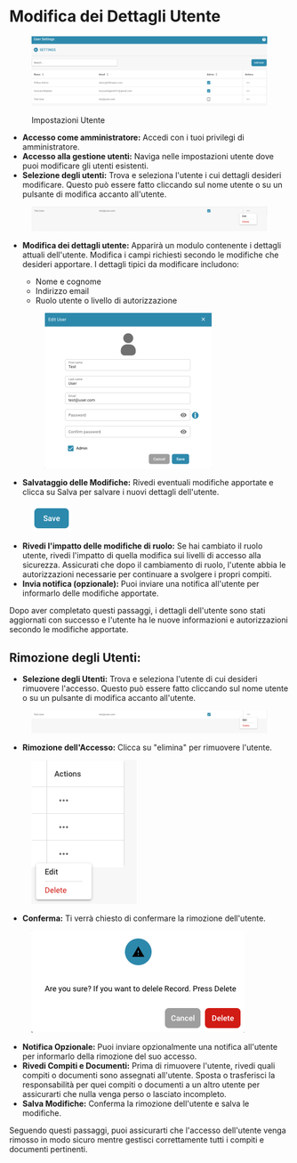 # Modifica dei Dettagli Utente

<figure><img src="../../../../../.gitbook/assets/image (66).png" alt=""><figcaption><p>Impostazioni Utente</p></figcaption></figure>

* **Accesso come amministratore:** Accedi con i tuoi privilegi di amministratore.
* **Accesso alla gestione utenti:** Naviga nelle impostazioni utente dove puoi modificare gli utenti esistenti.
* **Selezione degli utenti:** Trova e seleziona l'utente i cui dettagli desideri modificare. Questo può essere fatto cliccando sul nome utente o su un pulsante di modifica accanto all'utente.

<figure><img src="../../../../../.gitbook/assets/image (67).png" alt=""><figcaption></figcaption></figure>

*   **Modifica dei dettagli utente:** Apparirà un modulo contenente i dettagli attuali dell'utente. Modifica i campi richiesti secondo le modifiche che desideri apportare. I dettagli tipici da modificare includono:

    * Nome e cognome
    * Indirizzo email
    * Ruolo utente o livello di autorizzazione



    <figure><img src="../../../../../.gitbook/assets/image (68).png" alt="" width="300"><figcaption></figcaption></figure>
* **Salvataggio delle Modifiche:** Rivedi eventuali modifiche apportate e clicca su Salva per salvare i nuovi dettagli dell'utente.

<figure><img src="../../../../../.gitbook/assets/image (69).png" alt=""><figcaption></figcaption></figure>

* **Rivedi l'impatto delle modifiche di ruolo:** Se hai cambiato il ruolo utente, rivedi l'impatto di quella modifica sui livelli di accesso alla sicurezza. Assicurati che dopo il cambiamento di ruolo, l'utente abbia le autorizzazioni necessarie per continuare a svolgere i propri compiti.
* **Invia notifica (opzionale):** Puoi inviare una notifica all'utente per informarlo delle modifiche apportate.

Dopo aver completato questi passaggi, i dettagli dell'utente sono stati aggiornati con successo e l'utente ha le nuove informazioni e autorizzazioni secondo le modifiche apportate.



## Rimozione degli Utenti:

* **Selezione degli Utenti:** Trova e seleziona l'utente di cui desideri rimuovere l'accesso. Questo può essere fatto cliccando sul nome utente o su un pulsante di modifica accanto all'utente.

<figure><img src="../../../../../.gitbook/assets/image (70).png" alt=""><figcaption></figcaption></figure>

* **Rimozione dell'Accesso:** Clicca su "elimina" per rimuovere l'utente.

<figure><img src="../../../../../.gitbook/assets/image (71).png" alt=""><figcaption></figcaption></figure>

* **Conferma:** Ti verrà chiesto di confermare la rimozione dell'utente.

<figure><img src="../../../../../.gitbook/assets/Bildschirmfoto 2024-05-17 um 09.10.10.png" alt=""><figcaption></figcaption></figure>

* **Notifica Opzionale:** Puoi inviare opzionalmente una notifica all'utente per informarlo della rimozione del suo accesso.
* **Rivedi Compiti e Documenti:** Prima di rimuovere l'utente, rivedi quali compiti o documenti sono assegnati all'utente. Sposta o trasferisci la responsabilità per quei compiti o documenti a un altro utente per assicurarti che nulla venga perso o lasciato incompleto.
* **Salva Modifiche:** Conferma la rimozione dell'utente e salva le modifiche.

Seguendo questi passaggi, puoi assicurarti che l'accesso dell'utente venga rimosso in modo sicuro mentre gestisci correttamente tutti i compiti e documenti pertinenti.